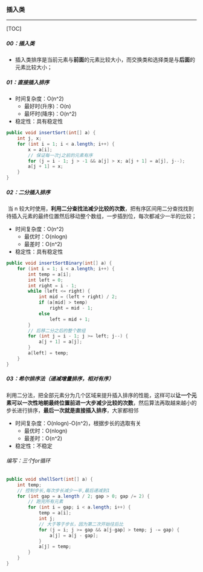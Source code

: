 ### 插入类

------

[TOC]

##### 00：插入类

- 插入类排序是当前元素与**前面**的元素比较大小，而交换类和选择类是与**后面**的元素比较大小；

##### 01：直接插入排序

- 时间复杂度：O(n^2)
  - 最好时(升序)：O(n)
  - 最坏时(降序)：O(n^2)
- 稳定性：具有稳定性

```java
public void insertSort(int[] a) {
    int j, x;
    for (int i = 1; i < a.length; i++) {
        x = a[i];
        // 保证每一次j之前的元素有序
        for (j = i - 1; j > -1 && a[j] > x; a[j + 1] = a[j], j--);
        a[j + 1] = x;
    }
}
```

##### 02：二分插入排序

​	当 n 较大时使用，**利用二分查找法减少比较的次数**，把有序区间用二分查找找到待插入元素的最终位置然后移动整个数组，一步插到位，每次都减少一半的比较；

- 时间复杂度：O(n^2)
  - 最优时：O(nlogn)
  - 最差时：O(n^2)
- 稳定性：具有稳定性

```java
public void insertSortBinary(int[] a) {
    for (int i = 1; i < a.length; i++) {
        int temp = a[i];                  
        int left = 0;                  
        int right = i - 1;               
        while (left <= right) {
            int mid = (left + right) / 2;
            if (a[mid] > temp)
                right = mid - 1;
            else
                left = mid + 1;
        }
        // 后移二分之后的整个数组
        for (int j = i - 1; j >= left; j--) {
            a[j + 1] = a[j];
        }
        a[left] = temp;
    }
}
```

##### 03：希尔排序法（递减增量排序，相对有序）

​	利用二分法，把全部元素分为几个区域来提升插入排序的性能，这样可以**让一个元素可以一次性地朝最终位置前进一大步减少比较的次数**，然后算法再取越来越小的步长进行排序，**最后一次就是直接插入排序**，大家都相邻

- 时间复杂度：O(nlogn)-O(n^2)，根据步长的选取有关
  - 最优时：O(nlogn)
  - 最差时：O(n^2)
- 稳定性：不稳定

######     编写：三个for循环

```java
public void shellSort(int[] a) {
    int temp;
    // 控制步长,每次步长减少一半,最后递减到1
    for (int gap = a.length / 2; gap > 0; gap /= 2) {
        // 跑完所有元素
        for (int i = gap; i < a.length; i++) {
            temp = a[i];
            int j;
            // 大于等于步长，因为第二次开始往后比
            for (j = i; j >= gap && a[j-gap] > temp; j -= gap) {
                a[j] = a[j - gap];
            }  
            a[j] = temp;
        }
    }
}
```

